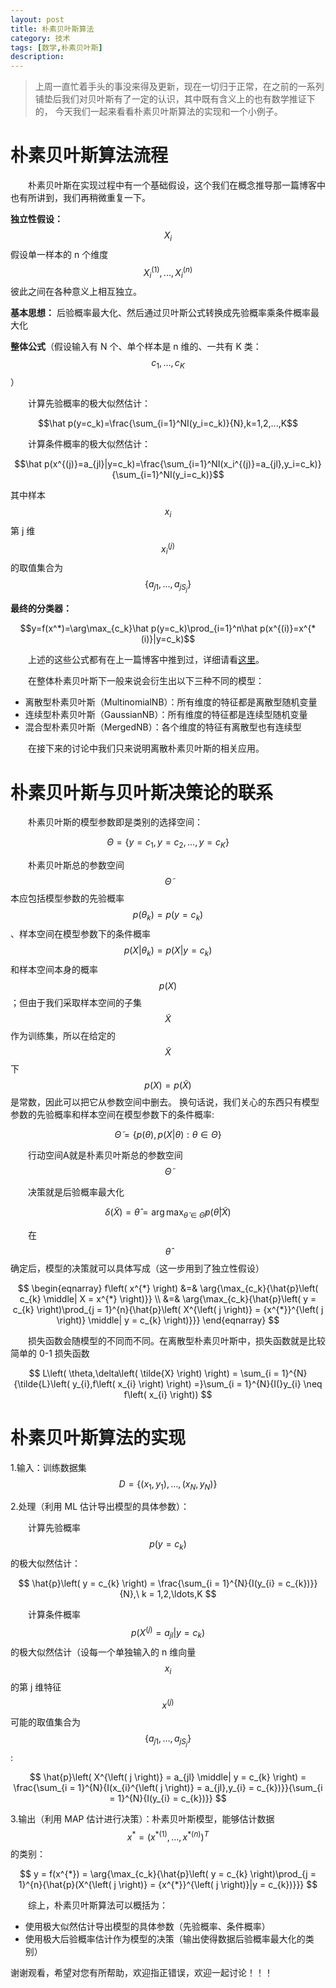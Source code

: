 ```yaml
---
layout: post
title: 朴素贝叶斯算法
category: 技术
tags: [数学,朴素贝叶斯]
description: 
---
```


> 上周一直忙着手头的事没来得及更新，现在一切归于正常，在之前的一系列铺垫后我们对贝叶斯有了一定的认识，其中既有含义上的也有数学推证下的，
今天我们一起来看看朴素贝叶斯算法的实现和一个小例子。

# 朴素贝叶斯算法流程 #

　　朴素贝叶斯在实现过程中有一个基础假设，这个我们在概念推导那一篇博客中也有所讲到，我们再稍微重复一下。

**独立性假设：** $$X_i$$假设单一样本的 n 个维度$$X_i^{(1)},...,X_i^{(n)}$$彼此之间在各种意义上相互独立。

**基本思想：** 后验概率最大化、然后通过贝叶斯公式转换成先验概率乘条件概率最大化

**整体公式**（假设输入有 N 个、单个样本是 n 维的、一共有 K 类：$$c_1,...,c_K$$）

　　计算先验概率的极大似然估计：

$$\hat p(y=c_k)=\frac{\sum_{i=1}^NI(y_i=c_k)}{N},k=1,2,...,K$$

　　计算条件概率的极大似然估计： 

$$\hat p(x^{(j)}=a_{jl}|y=c_k)=\frac{\sum_{i=1}^NI(x_i^{(j)}=a_{jl},y_i=c_k)}{\sum_{i=1}^NI(y_i=c_k)}$$

其中样本$$x_i$$第 j 维$$x_i^{(j)}$$的取值集合为$$\{a_{j1},...,a_{jS_j}\}$$

**最终的分类器：** 

$$y=f(x^*)=\arg\max_{c_k}\hat p(y=c_k)\prod_{i=1}^n\hat p(x^{(i)}=x^{*(i)}|y=c_k)$$

　　上述的这些公式都有在上一篇博客中推到过，详细请看[这里](https://twistedw.github.io/2018/05/09/Bayesian-Derivation.html)。

　　在整体朴素贝叶斯下一般来说会衍生出以下三种不同的模型：

- 离散型朴素贝叶斯（MultinomialNB）：所有维度的特征都是离散型随机变量
- 连续型朴素贝叶斯（GaussianNB）：所有维度的特征都是连续型随机变量
- 混合型朴素贝叶斯（MergedNB）：各个维度的特征有离散型也有连续型

　　在接下来的讨论中我们只来说明离散朴素贝叶斯的相关应用。

# 朴素贝叶斯与贝叶斯决策论的联系 #

　　朴素贝叶斯的模型参数即是类别的选择空间：

$$\Theta = \left\{ y = c_{1},{y = c}_{2},\ldots,{y = c}_{K} \right\}$$

　　朴素贝叶斯总的参数空间$$\tilde{\Theta}$$本应包括模型参数的先验概率$$p\left( \theta_{k} \right) = p(y = c_{k})$$、样本空间在模型参数下的条件概率
$$p\left( X \middle \vert \theta_{k} \right) = p(X \vert y = c_{k})$$和样本空间本身的概率$$p(X)$$；但由于我们采取样本空间的子集
$$\tilde{X}$$作为训练集，所以在给定的$$\tilde{X}$$下$$p\left( X \right) = p(\tilde{X})$$是常数，因此可以把它从参数空间中删去。
换句话说，我们关心的东西只有模型参数的先验概率和样本空间在模型参数下的条件概率:

$$\tilde{\Theta} = \left\{ p\left( \theta \right),p\left( X \middle| \theta \right):\theta \in \Theta \right\}$$

　　行动空间A就是朴素贝叶斯总的参数空间$$\tilde{\Theta}$$

　　决策就是后验概率最大化

$$\delta\left( \tilde{X} \right) = \hat{\theta} = \arg{\max_{\tilde\theta\in\tilde\Theta}{p\left( \tilde{\theta} \middle| \tilde{X} \right)}}$$

　　在$$\hat{\theta}$$ 确定后，模型的决策就可以具体写成（这一步用到了独立性假设）

$$
\begin{eqnarray}
  f\left( x^{*} \right) &=& \arg{\max_{c_k}{\hat{p}\left( c_{k} \middle| X = x^{*} \right)}} \\
  &=& \arg{\max_{c_k}{\hat{p}\left( y = c_{k} \right)\prod_{j = 1}^{n}{\hat{p}\left( X^{\left( j \right)} = {x^{*}}^{\left( j \right)} \middle| y = c_{k} \right)}}}
\end{eqnarray}
$$

　　损失函数会随模型的不同而不同。在离散型朴素贝叶斯中，损失函数就是比较简单的 0-1 损失函数

$$
L\left( \theta,\delta\left( \tilde{X} \right) \right) = \sum_{i = 1}^{N}{\tilde{L}\left( y_{i},f\left( x_{i} \right) \right) =}\sum_{i = 1}^{N}{I(}y_{i} \neq f\left( x_{i} \right))
$$

# 朴素贝叶斯算法的实现 #

1.输入：训练数据集$$D = \{\left( x_{1},y_{1} \right),\ldots,(x_{N},y_{N})\}$$

2.处理（利用 ML 估计导出模型的具体参数）：

　　计算先验概率$$p(y = c_{k})$$的极大似然估计：

$$
\hat{p}\left( y = c_{k} \right) = \frac{\sum_{i = 1}^{N}{I(y_{i} = c_{k})}}{N},\ k = 1,2,\ldots,K
$$

　　计算条件概率$$p(X^{\left( j \right)} = a_{jl}|y = c_{k})$$的极大似然估计（设每一个单独输入的 n 维向量$$x_i$$的第 j 维特征$$x^{\left( j \right)}$$
可能的取值集合为$$\{ a_{j1},\ldots,a_{jS_{j}}\}$$:

$$
\hat{p}\left( X^{\left( j \right)} = a_{jl} \middle| y = c_{k} \right) = \frac{\sum_{i = 1}^{N}{I(x_{i}^{\left( j \right)} = a_{jl},y_{i} = c_{k})}}{\sum_{i = 1}^{N}{I(y_{i} = c_{k})}}
$$

3.输出（利用 MAP 估计进行决策）：朴素贝叶斯模型，能够估计数据$$x^{*} = \left( {x^{*}}^{\left( 1 \right)},\ldots,{x^{*}}^{\left( n \right)} \right)^{T}$$的类别：

$$
y = f(x^{*}) = \arg{\max_{c_k}{\hat{p}\left( y = c_{k} \right)\prod_{j = 1}^{n}{\hat{p}(X^{\left( j \right)} = {x^{*}}^{\left( j \right)}|y = c_{k})}}}
$$

　　综上，朴素贝叶斯算法可以概括为：

- 使用极大似然估计导出模型的具体参数（先验概率、条件概率）
- 使用极大后验概率估计作为模型的决策（输出使得数据后验概率最大化的类别）

谢谢观看，希望对您有所帮助，欢迎指正错误，欢迎一起讨论！！！